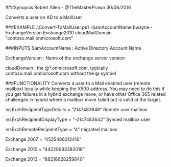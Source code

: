 
###Synopsis
   Robert Allen - @TheMasterPrawn 30/06/2016
   
   Converts a user on AD to a MailUser
   
###EXAMPLE
    .\Convert-ToMailUser.ps1 -SamAccountName bwayne -ExchangeVersion Exchange2010 cloudMailDomain "contoso.mail.onmicrosoft.com"
	
###INPUTS
   SamAccountName   : Active Directory Account Name
   
   ExchangeVersion  : Name of the exchange server version
   
   cloudDomain      : the @*.onmicrosoft.com, typically contoso.mail.onmicrosoft.com without the @ symbol
   
###FUNCTIONALITY
Converts a user to a Mail enabled user (remote mailbox) locally while keeping the X500 address.
You may need to do this if you get failures in a hybrid exchange move, or have other Office 365 related
challenges in hybrid where a mailbox move failed but is valid at the target. 

msExchRecipientTypeDetails = “2147483648” Remote user mailbox

msExchRecipientDisplayType = “-2147483642” Synced mailbox user

msExchRemoteRecipientType = “4” migrated mailbox

Exchange 2007  = “4535486012416”

Exchange 2010 = “44220983382016”
	
Exchange 2013 = “88218628259840”
	
